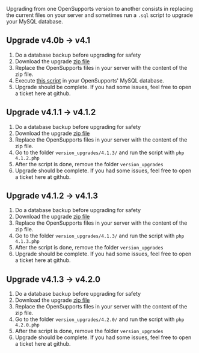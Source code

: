 Upgrading from one OpenSupports version to another consists in replacing the current files on your server and sometimes run a `.sql` script to upgrade your MySQL database.

## Upgrade v4.0b -> v4.1
1. Do a database backup before upgrading for safety
2. Download the upgrade [zip file](https://github.com/opensupports/opensupports/releases/download/v4.1.0/opensupports_v4.1_update.zip)
3. Replace the OpenSupports files in your server with the content of the zip file.
4. Execute [this script](https://github.com/opensupports/opensupports/blob/master/version_upgrades/4.1.0/4.1.0.sql) in your OpenSupports' MySQL database.
5. Upgrade should be complete. If you had some issues, feel free to open a ticket here at github.

## Upgrade v4.1.1 -> v4.1.2

1. Do a database backup before upgrading for safety
2. Download the upgrade [zip file](https://github.com/opensupports/opensupports/releases/download/v4.1.2/opensupports_v4.1.2_update.zip)
3. Replace the OpenSupports files in your server with the content of the zip file.
4. Go to the folder `version_upgrades/4.1.3/` and run the script with `php 4.1.2.php`
5. After the script is done, remove the folder `version_upgrades`
6. Upgrade should be complete. If you had some issues, feel free to open a ticket here at github.


## Upgrade v4.1.2 -> v4.1.3

1. Do a database backup before upgrading for safety
2. Download the upgrade [zip file](https://github.com/opensupports/opensupports/releases/download/v4.1.3/opensupports_v4.1.3_update.zip)
3. Replace the OpenSupports files in your server with the content of the zip file.
4. Go to the folder `version_upgrades/4.1.3/` and run the script with `php 4.1.3.php`
5. After the script is done, remove the folder `version_upgrades`
6. Upgrade should be complete. If you had some issues, feel free to open a ticket here at github.

## Upgrade v4.1.3 -> v4.2.0

1. Do a database backup before upgrading for safety
2. Download the upgrade [zip file](https://github.com/opensupports/opensupports/releases/download/v4.2.0/opensupports_v4.2.0_update.zip)
3. Replace the OpenSupports files in your server with the content of the zip file.
4. Go to the folder `version_upgrades/4.2.0/` and run the script with `php 4.2.0.php`
5. After the script is done, remove the folder `version_upgrades`
6. Upgrade should be complete. If you had some issues, feel free to open a ticket here at github.